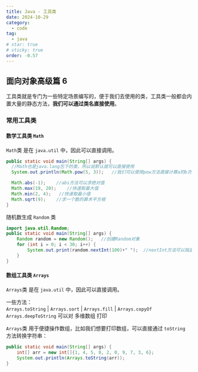```yaml
---
title: Java - 工具类
date: 2024-10-29
category:
  - code
tag:
  - java
# star: true
# sticky: true
order: -0.57
---
```


## 面向对象高级篇 6

工具类就是专门为一些特定场景编写的，便于我们去使用的类，工具类一般都会内置大量的静态方法，**我们可以通过类名直接使用**。

### 常用工具类

#### 数学工具类  `Math`

`Math`类 是在 `java.util` 中，因此可以直接调用。  

```java
public static void main(String[] args) {
  //Math也是java.lang包下的类，所以说默认就可以直接使用
  System.out.println(Math.pow(5, 3));   //我们可以使用pow方法直接计算a的b次方

  Math.abs(-1);    //abs方法可以求绝对值
  Math.max(19, 20);    //快速取最大值
  Math.min(2, 4);   //快速取最小值
  Math.sqrt(9);    //求一个数的算术平方根
}
```

随机数生成 `Random` 类

```java
import java.util.Random;
public static void main(String[] args) {
    Random random = new Random();   //创建Random对象
    for (int i = 0; i < 30; i++) {
        System.out.print(random.nextInt(100)+" ");  //nextInt方法可以指定创建0 - x之内的随机数
    }
}
```

#### 数组工具类 `Arrays`

`Arrays`类 是在 `java.util` 中，因此可以直接调用。  

一些方法：  
`Arrays.toString` | `Arrays.sort` | `Arrays.fill` | `Arrays.copyOf`  
`Arrays.deepToString` 可以对 多维数组 打印

`Arrays`类 用于便捷操作数组，比如我们想要打印数组，可以直接通过 `toString` 方法转换字符串：  

```java
public static void main(String[] args) {
    int[] arr = new int[]{1, 4, 5, 8, 2, 0, 9, 7, 3, 6};
    System.out.println(Arrays.toString(arr));
}
```
